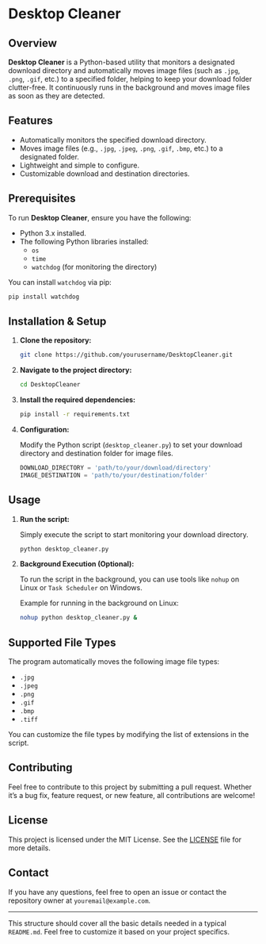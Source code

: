 # Desktop Cleaner

## Overview

**Desktop Cleaner** is a Python-based utility that monitors a designated download directory and automatically moves image files (such as `.jpg`, `.png`, `.gif`, etc.) to a specified folder, helping to keep your download folder clutter-free. It continuously runs in the background and moves image files as soon as they are detected.

## Features

- Automatically monitors the specified download directory.
- Moves image files (e.g., `.jpg`, `.jpeg`, `.png`, `.gif`, `.bmp`, etc.) to a designated folder.
- Lightweight and simple to configure.
- Customizable download and destination directories.

## Prerequisites

To run **Desktop Cleaner**, ensure you have the following:

- Python 3.x installed.
- The following Python libraries installed:
  - `os`
  - `time`
  - `watchdog` (for monitoring the directory)

You can install `watchdog` via pip:

```bash
pip install watchdog
```

## Installation & Setup

1. **Clone the repository:**

   ```bash
   git clone https://github.com/yourusername/DesktopCleaner.git
   ```

2. **Navigate to the project directory:**

   ```bash
   cd DesktopCleaner
   ```

3. **Install the required dependencies:**

   ```bash
   pip install -r requirements.txt
   ```

4. **Configuration:**

   Modify the Python script (`desktop_cleaner.py`) to set your download directory and destination folder for image files.

   ```python
   DOWNLOAD_DIRECTORY = 'path/to/your/download/directory'
   IMAGE_DESTINATION = 'path/to/your/destination/folder'
   ```

## Usage

1. **Run the script:**

   Simply execute the script to start monitoring your download directory.

   ```bash
   python desktop_cleaner.py
   ```

2. **Background Execution (Optional):**

   To run the script in the background, you can use tools like `nohup` on Linux or `Task Scheduler` on Windows.

   Example for running in the background on Linux:

   ```bash
   nohup python desktop_cleaner.py &
   ```

## Supported File Types

The program automatically moves the following image file types:

- `.jpg`
- `.jpeg`
- `.png`
- `.gif`
- `.bmp`
- `.tiff`

You can customize the file types by modifying the list of extensions in the script.

## Contributing

Feel free to contribute to this project by submitting a pull request. Whether it’s a bug fix, feature request, or new feature, all contributions are welcome!

## License

This project is licensed under the MIT License. See the [LICENSE](LICENSE) file for more details.

## Contact

If you have any questions, feel free to open an issue or contact the repository owner at `youremail@example.com`.

---

This structure should cover all the basic details needed in a typical `README.md`. Feel free to customize it based on your project specifics.
